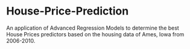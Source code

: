 # House-Price-Prediction
An application of Advanced Regression Models to determine the best House Prices predictors based on the housing data of Ames, Iowa from 2006-2010.
